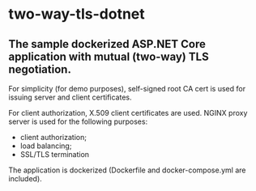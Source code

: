 # two-way-tls-dotnet
The sample dockerized ASP.NET Core application with mutual (two-way) TLS negotiation.
--------------------------------------------------------------------
For simplicity (for demo purposes), self-signed root CA cert 
is used for issuing server and client certificates.

For client authorization, X.509 client certificates are used.
NGINX proxy server is used for the following purposes:
- client authorization;
- load balancing;
- SSL/TLS termination

The application is dockerized (Dockerfile and docker-compose.yml are included).